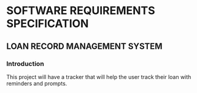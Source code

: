 # SOFTWARE REQUIREMENTS SPECIFICATION
## LOAN RECORD MANAGEMENT SYSTEM
### Introduction
This project will have a tracker that will help the user track their loan with reminders and prompts.

